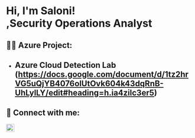 <h1>Hi, I'm Saloni! <br/><a href="https://github.com/saloni416"></a>,Security Operations Analyst<a href="https://www.linkedin.com/in/saloni416/"></a></h1>

<h2> 👩‍💻 Azure Project:</h2>

- <b> Azure Cloud Detection Lab (https://docs.google.com/document/d/1tz2hrVG5uQjYB4076olUtOvk604k43dqRnB-UhLylLY/edit#heading=h.ia4zilc3er5)</b>
  - 

<h2> 🤳 Connect with me:</h2>

[<img align="left" alt="Saloni Jain | LinkedIn" width="22px" src="https://cdn.jsdelivr.net/npm/simple-icons@v3/icons/linkedin.svg" />][linkedin]

[linkedin]: https://www.linkedin.com/in/saloni416/
